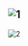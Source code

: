 ![1](https://user-images.githubusercontent.com/57211163/210199877-0ce931f9-353e-4afe-8d36-bab51ce35e5a.png)
---
![2](https://user-images.githubusercontent.com/57211163/210199880-3011c484-29e6-4e5e-b145-0eb7956bdcd4.png)


